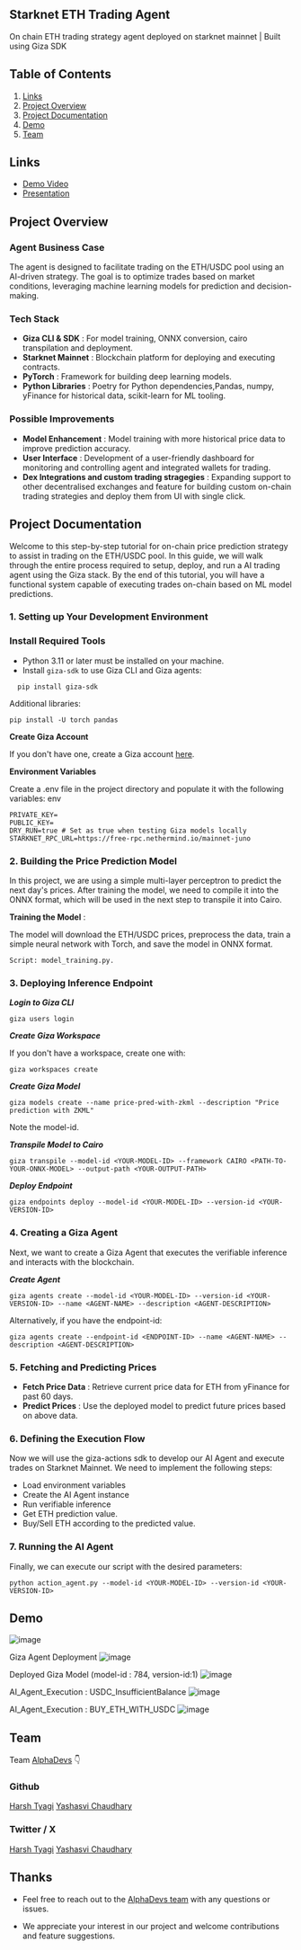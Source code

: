 ## Starknet ETH Trading Agent

On chain ETH trading strategy agent deployed on starknet mainnet | Built using Giza SDK

## Table of Contents

1. [Links](#links)
2. [Project Overview](#project-overview)
3. [Project Documentation ](#project-documentation)
4. [Demo](#demo)
5. [Team](#team)

## Links

- [Demo Video](https://youtu.be/k4jITLvaq-Q)
- [Presentation](https://www.canva.com/design/DAGHwC7TMhw/6qg5BVHZ-SB39NRVz8Dh-Q/view)

## Project Overview

### Agent Business Case

The agent is designed to facilitate trading on the ETH/USDC pool using an AI-driven strategy. The goal is to optimize trades based on market conditions, leveraging machine learning models for prediction and decision-making.

### Tech Stack

- **Giza CLI & SDK** : For model training, ONNX conversion, cairo transpilation and deployment.
- **Starknet Mainnet** : Blockchain platform for deploying and executing contracts.
- **PyTorch** : Framework for building deep learning models.
- **Python Libraries** : Poetry for Python dependencies,Pandas, numpy, yFinance for historical data, scikit-learn for ML tooling.

### Possible Improvements

- **Model Enhancement** : Model training with more historical price data to improve prediction accuracy.
- **User Interface** : Development of a user-friendly dashboard for monitoring and controlling agent and integrated wallets for trading.
- **Dex Integrations and custom trading stragegies** : Expanding support to other decentralised exchanges and feature for building custom on-chain trading strategies and deploy them from UI with single click.

## Project Documentation

Welcome to this step-by-step tutorial for on-chain price prediction strategy to assist in trading on the ETH/USDC pool. In this guide, we will walk through the entire process required to setup, deploy, and run a AI trading agent using the Giza stack. By the end of this tutorial, you will have a functional system capable of executing trades on-chain based on ML model predictions.

### 1. Setting up Your Development Environment

### Install Required Tools

- Python 3.11 or later must be installed on your machine.
- Install `giza-sdk` to use Giza CLI and Giza agents:

```
  pip install giza-sdk
```

Additional libraries:

```
pip install -U torch pandas
```

**Create Giza Account**

If you don't have one, create a Giza account [here](https://docs.gizatech.xyz/products/platform/resources/users).

**Environment Variables**

Create a .env file in the project directory and populate it with the following variables:
env

```
PRIVATE_KEY=
PUBLIC_KEY=
DRY_RUN=true # Set as true when testing Giza models locally
STARKNET_RPC_URL=https://free-rpc.nethermind.io/mainnet-juno
```

### 2. Building the Price Prediction Model

In this project, we are using a simple multi-layer perceptron to predict the next day's prices. After training the model, we need to compile it into the ONNX format, which will be used in the next step to transpile it into Cairo.

**Training the Model** :

The model will download the ETH/USDC prices, preprocess the data, train a simple neural network with Torch, and save the model in ONNX format.

```
Script: model_training.py.
```

### 3. Deploying Inference Endpoint

**_Login to Giza CLI_**

```
giza users login
```

**_Create Giza Workspace_**

If you don't have a workspace, create one with:

```
giza workspaces create
```

**_Create Giza Model_**

```
giza models create --name price-pred-with-zkml --description "Price prediction with ZKML"
```

Note the model-id.

**_Transpile Model to Cairo_**

```
giza transpile --model-id <YOUR-MODEL-ID> --framework CAIRO <PATH-TO-YOUR-ONNX-MODEL> --output-path <YOUR-OUTPUT-PATH>
```

**_Deploy Endpoint_**

```
giza endpoints deploy --model-id <YOUR-MODEL-ID> --version-id <YOUR-VERSION-ID>
```

### 4. Creating a Giza Agent

Next, we want to create a Giza Agent that executes the verifiable inference and interacts with the blockchain.

**_Create Agent_**

```
giza agents create --model-id <YOUR-MODEL-ID> --version-id <YOUR-VERSION-ID> --name <AGENT-NAME> --description <AGENT-DESCRIPTION>
```

Alternatively, if you have the endpoint-id:

```
giza agents create --endpoint-id <ENDPOINT-ID> --name <AGENT-NAME> --description <AGENT-DESCRIPTION>
```

### 5. Fetching and Predicting Prices

- **Fetch Price Data** : Retrieve current price data for ETH from yFinance for past 60 days.
- **Predict Prices** : Use the deployed model to predict future prices based on above data.

### 6. Defining the Execution Flow

Now we will use the giza-actions sdk to develop our AI Agent and execute trades on Starknet Mainnet. We need to implement the following steps:

- Load environment variables
- Create the AI Agent instance
- Run verifiable inference
- Get ETH prediction value.
- Buy/Sell ETH according to the predicted value.

### 7. Running the AI Agent

Finally, we can execute our script with the desired parameters:

```
python action_agent.py --model-id <YOUR-MODEL-ID> --version-id <YOUR-VERSION-ID>
```

## Demo

![image](/public/demo/1.jpg)

Giza Agent Deployment
![image](/public/demo/2.jpeg)

Deployed Giza Model (model-id : 784, version-id:1)
![image](/public/demo/4.jpeg)

AI_Agent_Execution : USDC_InsufficientBalance
![image](/public/demo/3.jpeg)

AI_Agent_Execution : BUY_ETH_WITH_USDC
![image](/public/demo/5.jpeg)

## Team

Team [AlphaDevs](https://www.alphadevs.dev) 👇

### Github

[Harsh Tyagi](https://github.com/mr-harshtyagi)
[Yashasvi Chaudhary](https://github.com/0xyshv)

### Twitter / X

[Harsh Tyagi](https://twitter.com/0xmht)
[Yashasvi Chaudhary](https://twitter.com/0xyshv)

## Thanks

- Feel free to reach out to the [AlphaDevs team](https://www.alphadevs.dev) with any questions or issues.

- We appreciate your interest in our project and welcome contributions and feature suggestions.
